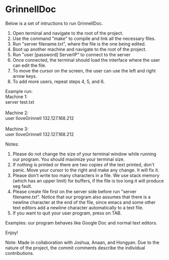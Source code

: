 # GrinnellDoc

Below is a set of intructions to run GrinnellDoc.

 1) Open terminal and navigate to the root of the project.
 2) Use the command "make" to compile and link all the necessary files.
 3) Run "server filename.txt", where the file is the one being edited.
 4) Boot up another machine and navigate to the root of the project.
 5) Run "user [password] ServerIP" to connect to the server
 6) Once connected, the terminal should load the interface where the user can edit the file.
 7) To move the cursor on the screen, the user can use the left and right arrow keys.
 8) To add more users, repeat steps 4, 5, and 6.
 
 Example run:<br />
 Machine 1:<br />
 server test.txt <br />
 <br />
 Machine 2:<br />
 user IloveGrinnell 132.127.168.212<br />
  <br />
 Machine 3:<br />
 user IloveGrinnell 132.127.168.212<br />
 
 
 Notes:
 
  1) Please do not change the size of your terminal window while running our program. You should maximize your terminal size.
  2) If nothing is printed or there are two copies of the text printed, don't panic. Move your cursor to the right and make any change. It will fix it.
  3) Please don't write too many characters in a file. We use stack memory (which has an upper limit) for buffers, if the file is too long it will produce seg fault.
  4) Please create file first on the server side before run "server filename.txt". Notice that our program also assumes that there is a newline character at the end of the file, since emacs and some other text editors add a newline character automatically to a text file.
  5) If you want to quit your user program, press on TAB.
  
 Examples: our program behaves like Google Doc and normal text editors.
  
 Enjoy!
 
 Note: Made in collaboration with Joshua, Anaan, and Hongyan. Due to the nature of the project, the commit comments describe the individual contributions.
